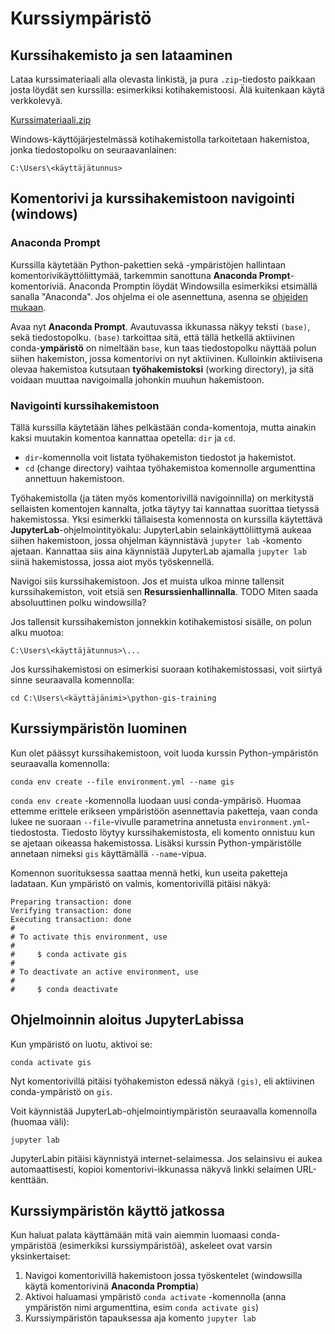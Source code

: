 <!-- TODO overall shorten this file? -->

# Kurssiympäristö

## Kurssihakemisto ja sen lataaminen

<!-- TODO add filename of the zip to instructions -->

Lataa kurssimateriaali alla olevasta linkistä, ja pura `.zip`-tiedosto paikkaan
josta löydät sen kurssilla: esimerkiksi kotihakemistoosi. Älä kuitenkaan käytä
verkkolevyä.

[Kurssimateriaali.zip](https://github.com/GispoCoding/python-gis-training/archive/refs/heads/main.zip)

<!-- TODO what would be a sensible location on windows? -->

Windows-käyttöjärjestelmässä kotihakemistolla tarkoitetaan hakemistoa, jonka
tiedostopolku on seuraavanlainen:

```console
C:\Users\<käyttäjätunnus>
```

## Komentorivi ja kurssihakemistoon navigointi (windows)

### Anaconda Prompt

Kurssilla käytetään Python-pakettien sekä -ympäristöjen hallintaan
komentorivikäyttöliittymää, tarkemmin sanottuna **Anaconda
Prompt**-komentoriviä. Anaconda Promptin löydät Windowsilla esimerkiksi
etsimällä sanalla "Anaconda". Jos ohjelma ei ole asennettuna, asenna se
[ohjeiden mukaan](./asennukset-windows.md).

Avaa nyt **Anaconda Prompt**. Avautuvassa ikkunassa näkyy teksti `(base)`, sekä
tiedostopolku. `(base)` tarkoittaa sitä, että tällä hetkellä aktiivinen
conda-**ympäristö** on nimeltään `base`, kun taas tiedostopolku näyttää polun
siihen hakemiston, jossa komentorivi on nyt aktiivinen. Kulloinkin aktiivisena
olevaa hakemistoa kutsutaan **työhakemistoksi** (working directory), ja sitä
voidaan muuttaa navigoimalla johonkin muuhun hakemistoon.

### Navigointi kurssihakemistoon

Tällä kurssilla käytetään lähes pelkästään conda-komentoja, mutta ainakin kaksi
muutakin komentoa kannattaa opetella: `dir` ja `cd`.

- `dir`-komennolla voit listata työhakemiston tiedostot ja hakemistot.
- `cd` (change directory) vaihtaa työhakemistoa komennolle argumenttina
  annettuun hakemistoon.

Työhakemistolla (ja täten myös komentorivillä navigoinnilla) on merkitystä
sellaisten komentojen kannalta, jotka täytyy tai kannattaa suorittaa tietyssä
hakemistossa. Yksi esimerkki tällaisesta komennosta on kurssilla käytettävä
**JupyterLab**-ohjelmointityökalu: JupyterLabin selainkäyttöliittymä aukeaa
siihen hakemistoon, jossa ohjelman käynnistävä `jupyter lab` -komento ajetaan.
Kannattaa siis aina käynnistää JupyterLab ajamalla `jupyter lab` siinä
hakemistossa, jossa aiot myös työskennellä.

Navigoi siis kurssihakemistoon. Jos et muista ulkoa minne tallensit
kurssihakemiston, voit etsiä sen **Resurssienhallinnalla**. TODO Miten saada
absoluuttinen polku windowsilla?

Jos tallensit kurssihakemiston jonnekkin kotihakemistosi sisälle, on polun alku
muotoa:

```console
C:\Users\<käyttäjätunnus>\...
```

Jos kurssihakemistosi on esimerkisi suoraan kotihakemistossasi, voit siirtyä
sinne seuraavalla komennolla:

<!-- TODO check path (i.e. the repo name) when downloaded -->

```console
cd C:\Users\<käyttäjänimi>\python-gis-training
```

## Kurssiympäristön luominen

Kun olet päässyt kurssihakemistoon, voit luoda kurssin Python-ympäristön
seuraavalla komennolla:

```console
conda env create --file environment.yml --name gis
```

`conda env create` -komennolla luodaan uusi conda-ympärisö. Huomaa ettemme
erittele erikseen ympäristöön asennettavia paketteja, vaan conda lukee ne
suoraan `--file`-vivulle parametrina annetusta `environment.yml`-tiedostosta.
Tiedosto löytyy kurssihakemistosta, eli komento onnistuu kun se ajetaan oikeassa
hakemistossa. Lisäksi kurssin Python-ympäristölle annetaan nimeksi `gis`
käyttämällä `--name`-vipua.

Komennon suorituksessa saattaa mennä hetki, kun useita paketteja ladataan. Kun
ympäristö on valmis, komentorivillä pitäisi näkyä:

```
Preparing transaction: done
Verifying transaction: done
Executing transaction: done
#
# To activate this environment, use
#
#     $ conda activate gis
#
# To deactivate an active environment, use
#
#     $ conda deactivate
```

## Ohjelmoinnin aloitus JupyterLabissa

Kun ympäristö on luotu, aktivoi se:

```console
conda activate gis
```

Nyt komentorivillä pitäisi työhakemiston edessä näkyä `(gis)`, eli aktiivinen
conda-ympäristö on `gis`.

Voit käynnistää JupyterLab-ohjelmointiympäristön seuraavalla komennolla (huomaa
väli):

```console
jupyter lab
```

JupyterLabin pitäisi käynnistyä internet-selaimessa. Jos selainsivu ei aukea
automaattisesti, kopioi komentorivi-ikkunassa näkyvä linkki selaimen
URL-kenttään.

## Kurssiympäristön käyttö jatkossa

Kun haluat palata käyttämään mitä vain aiemmin luomaasi conda-ympäristöä
(esimerkiksi kurssiympäristöä), askeleet ovat varsin yksinkertaiset:

1. Navigoi komentorivillä hakemistoon jossa työskentelet (windowsilla käytä
   komentorivinä **Anaconda Promptia**)
1. Aktivoi haluamasi ympäristö `conda activate` -komennolla (anna ympäristön
   nimi argumenttina, esim `conda activate gis`)
1. Kurssiympäristön tapauksessa aja komento `jupyter lab`
